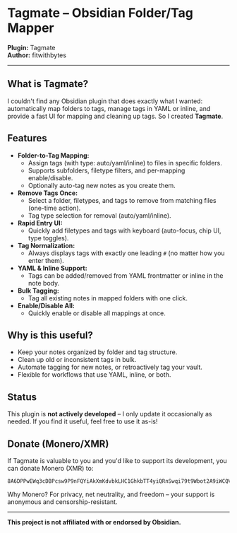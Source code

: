# Tagmate – Obsidian Folder/Tag Mapper

**Plugin:** Tagmate  
**Author:** fitwithbytes

---

## What is Tagmate?

I couldn't find any Obsidian plugin that does exactly what I wanted: automatically map folders to tags, manage tags in YAML or inline, and provide a fast UI for mapping and cleaning up tags. So I created **Tagmate**.

## Features

- **Folder-to-Tag Mapping:**
  - Assign tags (with type: auto/yaml/inline) to files in specific folders.
  - Supports subfolders, filetype filters, and per-mapping enable/disable.
  - Optionally auto-tag new notes as you create them.
- **Remove Tags Once:**
  - Select a folder, filetypes, and tags to remove from matching files (one-time action).
  - Tag type selection for removal (auto/yaml/inline).
- **Rapid Entry UI:**
  - Quickly add filetypes and tags with keyboard (auto-focus, chip UI, type toggles).
- **Tag Normalization:**
  - Always displays tags with exactly one leading `#` (no matter how you enter them).
- **YAML & Inline Support:**
  - Tags can be added/removed from YAML frontmatter or inline in the note body.
- **Bulk Tagging:**
  - Tag all existing notes in mapped folders with one click.
- **Enable/Disable All:**
  - Quickly enable or disable all mappings at once.

## Why is this useful?

- Keep your notes organized by folder and tag structure.
- Clean up old or inconsistent tags in bulk.
- Automate tagging for new notes, or retroactively tag your vault.
- Flexible for workflows that use YAML, inline, or both.

## Status

This plugin is **not actively developed** – I only update it occasionally as needed. If you find it useful, feel free to use it as-is!

## Donate (Monero/XMR)

If Tagmate is valuable to you and you'd like to support its development, you can donate Monero (XMR) to:

```
8A6DPPwEWq3cDBPcsw9P9nFQYiAkXmKdvbkLHC1GhkbTT4yiQRnSwqi79t9Wbot2A9iWCQVW8bsVZ4KcHtqyTVh4KTdqfJ7
```

Why Monero? For privacy, net neutrality, and freedom – your support is anonymous and censorship-resistant.

---

**This project is not affiliated with or endorsed by Obsidian.**
